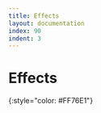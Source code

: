 ```yaml
---
title: Effects
layout: documentation
index: 90
indent: 3
---
```


Effects
=======
{:style="color: #FF76E1"}

